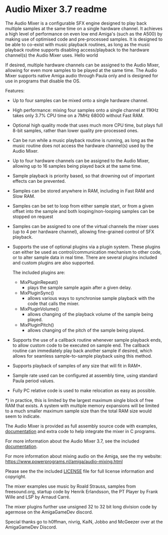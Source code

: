 # Audio Mixer 3.7 readme

The Audio Mixer is a configurable SFX engine designed to play back multiple 
samples at the same time on a single hardware channel. It achieves a high 
level of performance on even low end Amiga's (such as the A500) by making use
of optimised code and pre-processed samples. It is designed to be able to 
co-exist with music playback routines, as long as the music playback routine 
supports disabling access/playback to the hardware channel(s) the Audio Mixer
uses. Hello world

If desired, multiple hardware channels can be assigned to the Audio Mixer,
allowing for even more samples to be played at the same time. The Audio Mixer
supports native Amiga audio through Paula only and is designed for use in
programs that disable the OS.

Features:
   * Up to four samples can be mixed onto a single hardware channel.
   * High performance: mixing four samples onto a single channel at 11KHz 
     takes only 3.7% CPU time on a 7MHz 68000 without Fast RAM.
   * Optional high quality mode that uses much more CPU time, but plays full
     8-bit samples, rather than lower quality pre-processed ones.
   * Can be run while a music playback routine is running, as long as the 
     music routine does not access the hardware channel(s) used by the Audio
     Mixer.
   * Up to four hardware channels can be assigned to the Audio Mixer, allowing
     up to 16 samples being played back at the same time.
   * Sample playback is priority based, so that drowning out of important 
     effects can be prevented.
   * Samples can be stored anywhere in RAM, including in Fast RAM and Slow
     RAM.
   * Samples can be set to loop from either sample start, or from a given 
     offset into the sample and both looping/non-looping samples can be
     stopped on request
   * Samples can be assigned to one of the virtual channels the mixer uses (up 
     to 4 per hardware channel), allowing fine-grained control of SFX 
     playback.
   * Supports the use of optional plugins via a plugin system. These plugins
     can either be used as control/communication mechanism to other code, or
     to alter sample data in real time. There are several plugins included and
     custom plugins are also supported.

     The included plugins are:
        - MixPluginRepeat()
             - plays the sample sample again after a given delay.
        - MixPluginSync()
             - allows various ways to synchronise sample playback with the
               code that calls the mixer.
        - MixPluginVolume()
             - allows changing of the playback volume of the sample being
               played.
        - MixPluginPitch()
             - allows changing of the pitch of the sample being played.
   * Supports the use of a callback routine whenever sample playback ends, to
     allow custom code to be executed on sample end. The callback routine can
     immediately play back another sample if desired, which allows for 
     seamless sample-to-sample playback using this method.
   * Supports playback of samples of any size that will fit in RAM*.
   * Sample rate used can be configured at assembly time, using standard Paula
     period values.
   * Fully PC relative code is used to make relocation as easy as possible.

*) in practice, this is limited by the largest maximum single block of free 
   RAM that exists. A system with multiple memory expansions will be limited 
   to a much smaller maximum sample size than the total RAM size would seem to
   indicate.
   
The Audio Mixer is provided as full assembly source code with examples,
[documentation](Documentation/Documentation.md) and extra code to help integrate the mixer in C programs.

For more information about the Audio Mixer 3.7, see the included 
[documentation](Documentation/Documentation.md).

For more information about mixing audio on the Amiga, see the my website:
https://www.powerprograms.nl/amiga/audio-mixing.html

Please see the the included [LICENSE](LICENSE) file for full license information and
copyright.

The mixer examples use music by Roald Strauss, samples from freesound.org,
startup code by Henrik Erlandsson, the PT Player by Frank Wille and LSP by
Arnaud Carré.

The mixer plugins further use unsigned 32 to 32 bit long division code by
agermose on the AmigaGameDev discord.

Special thanks go to h0ffman, nivrig, KaiN, Jobbo and McGeezer over at the
AmigaGameDev Discord.
